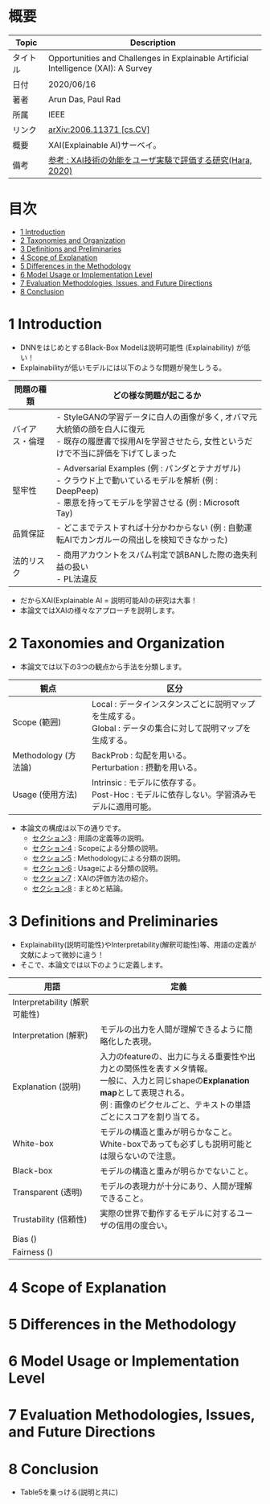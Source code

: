# 概要

|Topic|Description|
|---|---|
|タイトル|Opportunities and Challenges in Explainable Artificial Intelligence (XAI): A Survey|
|日付|2020/06/16|
|著者|Arun Das, Paul Rad|
|所属|IEEE|
|リンク|[arXiv:2006.11371 [cs.CV]](https://arxiv.org/abs/2006.11371)|
|概要|XAI(Explainable AI)サーベイ。|
|備考|[参考 : XAI技術の効能をユーザ実験で評価する研究(Hara, 2020)](https://www.slideshare.net/SatoshiHara3/xai-238616601)|


# 目次
- [1 Introduction](#1-Introduction)
- [2 Taxonomies and Organization](#2-Taxonomies-and-Organization)
- [3 Definitions and Preliminaries](#3-Definitions-and-Preliminaries)
- [4 Scope of Explanation](#4-Scope-of-Explanation)
- [5 Differences in the Methodology](#5-Differences-in-the-Methodology)
- [6 Model Usage or Implementation Level](#6-Model-Usage-or-Implementation-Level)
- [7 Evaluation Methodologies, Issues, and Future Directions](#7-Evaluation-Methodologies,-Issues,-and-Future-Directions)
- [8 Conclusion](#8-Conclusion)

# 1 Introduction
- DNNをはじめとするBlack-Box Modelは説明可能性 (Explainability) が低い！
- Explainabilityが低いモデルには以下のような問題が発生しうる。

|問題の種類|どの様な問題が起こるか|
|---|---|
|バイアス・倫理|- StyleGANの学習データに白人の画像が多く, オバマ元大統領の顔を白人に復元<br>- 既存の履歴書で採用AIを学習させたら, 女性というだけで不当に評価を下げてしまった|
|堅牢性|- Adversarial Examples (例 : パンダとテナガザル)<br>- クラウド上で動いているモデルを解析 (例 : DeepPeep)<br>- 悪意を持ってモデルを学習させる (例 : Microsoft Tay)|
|品質保証|- どこまでテストすれば十分かわからない (例 : 自動運転AIでカンガルーの飛出しを検知できなかった)|
|法的リスク|- 商用アカウントをスパム判定で誤BANした際の逸失利益の扱い<br>- PL法違反|

- だからXAI(Explainable AI = 説明可能AI)の研究は大事！
- 本論文ではXAIの様々なアプローチを説明します。

# 2 Taxonomies and Organization
- 本論文では以下の3つの観点から手法を分類します。

|観点|区分|
|---|---|
|Scope (範囲)|Local : データインスタンスごとに説明マップを生成する。<br>Global : データの集合に対して説明マップを生成する。|
|Methodology (方法論)|BackProb : 勾配を用いる。<br>Perturbation : 摂動を用いる。|
|Usage (使用方法)|Intrinsic : モデルに依存する。<br>Post-Hoc : モデルに依存しない。学習済みモデルに適用可能。|

- 本論文の構成は以下の通りです。
    - [セクション3](#3-Definitions-and-Preliminaries) : 用語の定義等の説明。
    - [セクション4](#4-Scope-of-Explanation) : Scopeによる分類の説明。
    - [セクション5](#5-Differences-in-the-Methodology) : Methodologyによる分類の説明。
    - [セクション6](#6-Model-Usage-or-Implementation-Level) : Usageによる分類の説明。
    - [セクション7](#7-Evaluation-Methodologies,-Issues,-and-Future-Directions) : XAIの評価方法の紹介。
    - [セクション8](#8-Conclusion) : まとめと結論。

# 3 Definitions and Preliminaries
- Explainability(説明可能性)やInterpretability(解釈可能性)等、用語の定義が文献によって微妙に違う！
- そこで、本論文では以下のように定義します。

|用語|定義|
|---|---|
|Interpretability (解釈可能性)||
|Interpretation (解釈)|モデルの出力を人間が理解できるように簡略化した表現。|
|Explanation (説明)|入力のfeatureの、出力に与える重要性や出力との関係性を表すメタ情報。<br>一般に、入力と同じshapeの**Explanation map**として表現される。<br>例 : 画像のピクセルごと、テキストの単語ごとにスコアを割り当てる。|
|White-box|モデルの構造と重みが明らかなこと。<br>White-boxであっても必ずしも説明可能とは限らないので注意。|
|Black-box|モデルの構造と重みが明らかでないこと。|
|Transparent (透明)|モデルの表現力が十分にあり、人間が理解できること。|
|Trustability (信頼性)|実際の世界で動作するモデルに対するユーザの信用の度合い。|
|Bias ()||
|Fairness ()||


# 4 Scope of Explanation

# 5 Differences in the Methodology

# 6 Model Usage or Implementation Level

# 7 Evaluation Methodologies, Issues, and Future Directions

# 8 Conclusion
- Table5を乗っける(説明と共に)


